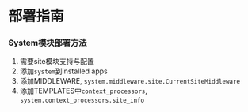 # 部署指南

### System模块部署方法
1. 需要site模块支持与配置
2. 添加`system`到installed apps
3. 添加MIDDLEWARE, `system.middleware.site.CurrentSiteMiddleware`
4. 添加TEMPLATES中`context_processors`, `system.context_processors.site_info`